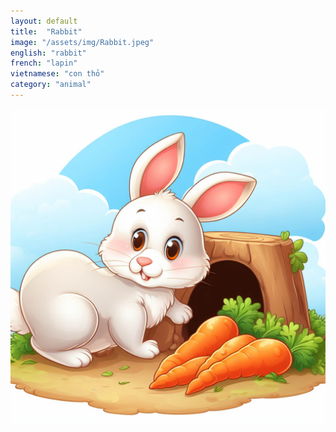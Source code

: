 ```yaml
---
layout: default
title:  "Rabbit"
image: "/assets/img/Rabbit.jpeg"
english: "rabbit"
french: "lapin"
vietnamese: "con thỏ"
category: "animal"
---
```


![Rabbit](/assets/img/Rabbit.jpeg)